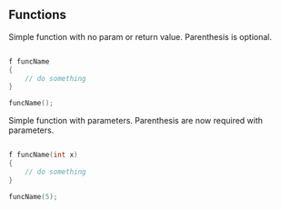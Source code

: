 ## Functions


Simple function with no param or return value.
Parenthesis is optional.

```c++

f funcName 
{
    // do something
}

funcName();

```


Simple function with parameters.
Parenthesis are now required with parameters.

```c++

f funcName(int x)
{
    // do something
}

funcName(5);

```
